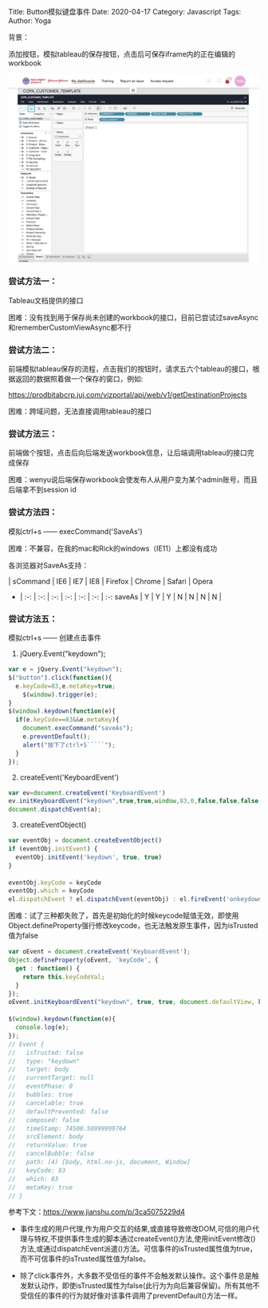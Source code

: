 Title: Button模拟键盘事件
Date: 2020-04-17
Category: Javascript
Tags:
Author: Yoga

背景：

添加按钮，模拟tableau的保存按钮，点击后可保存iframe内的正在编辑的workbook

![mockKeyboard](img/mockKeyboard.jpg)

### 尝试方法一：

Tableau文档提供的接口

困难：没有找到用于保存尚未创建的workbook的接口，目前已尝试过saveAsync和rememberCustomViewAsync都不行
 
### 尝试方法二：

前端模拟tableau保存的流程，点击我们的按钮时，请求五六个tableau的接口，根据返回的数据照着做一个保存的窗口，例如:

https://prodbitabcrp.juj.com/vizportal/api/web/v1/getDestinationProjects

困难：跨域问题，无法直接调用tableau的接口

### 尝试方法三：

前端做个按钮，点击后向后端发送workbook信息，让后端调用tableau的接口完成保存

困难：wenyu说后端保存workbook会使发布人从用户变为某个admin账号，而且后端拿不到session id
 
### 尝试方法四：

模拟ctrl+s —— execCommand('SaveAs')

困难：不兼容，在我的mac和Rick的windows（IE11）上都没有成功

各浏览器对SaveAs支持：

| sCommand | IE6 |  IE7 | IE8 |  Firefox | Chrome | Safari | Opera
- | :-: | :-: | :-: | :-: | :-: | :-: | :-:
saveAs | Y | Y | Y | N | N | N | N |
 
### 尝试方法五：

模拟ctrl+s —— 创建点击事件

1. jQuery.Event("keydown");
```js
var e = jQuery.Event("keydown");
$("button").click(function(){
  e.keyCode=83,e.metaKey=true;
	$(window).trigger(e);
}
$(window).keydown(function(e){
  if(e.keyCode==83&&e.metaKey){
    document.execCommand("saveAs");
    e.preventDefault();
    alert("按下了ctrl+S`````");
  }
});
```
2. createEvent('KeyboardEvent')
```js
var ev=document.createEvent('KeyboardEvent')
ev.initKeyboardEvent("keydown",true,true,window,83,0,false,false,false,true);
document.dispatchEvent(a);
```
3. createEventObject()
```js
var eventObj = document.createEventObject()
if (eventObj.initEvent) {
  eventObj.initEvent('keydown', true, true)
}

eventObj.keyCode = keyCode
eventObj.which = keyCode
el.dispatchEvent ? el.dispatchEvent(eventObj) : el.fireEvent('onkeydown', eventObj)
```

困难：试了三种都失败了，首先是初始化的时候keycode赋值无效，即使用Object.defineProperty强行修改keycode，也无法触发原生事件，因为isTrusted值为false

```js
var oEvent = document.createEvent('KeyboardEvent');
Object.defineProperty(oEvent, 'keyCode', {
  get : function() {
    return this.keyCodeVal;
  }
}); 
oEvent.initKeyboardEvent("keydown", true, true, document.defaultView, k, k, false, false, false, true);

$(window).keydown(function(e){
  console.log(e);
});
// Event {
//   isTrusted: false
//   type: "keydown"
//   target: body
//   currentTarget: null
//   eventPhase: 0
//   bubbles: true
//   cancelable: true
//   defaultPrevented: false
//   composed: false
//   timeStamp: 74508.58999999764
//   srcElement: body
//   returnValue: true
//   cancelBubble: false
//   path: (4) [body, html.no-js, document, Window]
//   keyCode: 83
//   which: 83
//   metaKey: true
// }
```

参考下文：https://www.jianshu.com/p/3ca5075229d4

* 事件生成的用户代理,作为用户交互的结果,或直接导致修改DOM,可信的用户代理与特权,不提供事件生成的脚本通过createEvent()方法,使用initEvent修改()方法,或通过dispatchEvent派遣()方法。可信事件的isTrusted属性值为true，而不可信事件的isTrusted属性值为false。

* 除了click事件外，大多数不受信任的事件不会触发默认操作。这个事件总是触发默认动作，即使isTrusted属性为false(此行为为向后兼容保留)。所有其他不受信任的事件的行为就好像对该事件调用了preventDefault()方法一样。